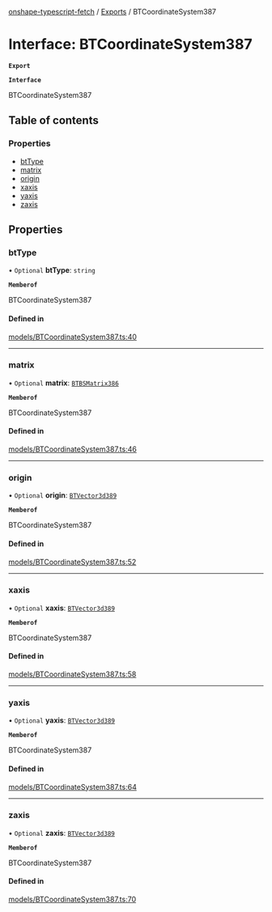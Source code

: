 [onshape-typescript-fetch](../README.md) / [Exports](../modules.md) / BTCoordinateSystem387

# Interface: BTCoordinateSystem387

**`Export`**

**`Interface`**

BTCoordinateSystem387

## Table of contents

### Properties

- [btType](BTCoordinateSystem387.md#bttype)
- [matrix](BTCoordinateSystem387.md#matrix)
- [origin](BTCoordinateSystem387.md#origin)
- [xaxis](BTCoordinateSystem387.md#xaxis)
- [yaxis](BTCoordinateSystem387.md#yaxis)
- [zaxis](BTCoordinateSystem387.md#zaxis)

## Properties

### btType

• `Optional` **btType**: `string`

**`Memberof`**

BTCoordinateSystem387

#### Defined in

[models/BTCoordinateSystem387.ts:40](https://github.com/toebes/onshape-typescript-fetch/blob/3e11ae1/models/BTCoordinateSystem387.ts#L40)

___

### matrix

• `Optional` **matrix**: [`BTBSMatrix386`](BTBSMatrix386.md)

**`Memberof`**

BTCoordinateSystem387

#### Defined in

[models/BTCoordinateSystem387.ts:46](https://github.com/toebes/onshape-typescript-fetch/blob/3e11ae1/models/BTCoordinateSystem387.ts#L46)

___

### origin

• `Optional` **origin**: [`BTVector3d389`](BTVector3d389.md)

**`Memberof`**

BTCoordinateSystem387

#### Defined in

[models/BTCoordinateSystem387.ts:52](https://github.com/toebes/onshape-typescript-fetch/blob/3e11ae1/models/BTCoordinateSystem387.ts#L52)

___

### xaxis

• `Optional` **xaxis**: [`BTVector3d389`](BTVector3d389.md)

**`Memberof`**

BTCoordinateSystem387

#### Defined in

[models/BTCoordinateSystem387.ts:58](https://github.com/toebes/onshape-typescript-fetch/blob/3e11ae1/models/BTCoordinateSystem387.ts#L58)

___

### yaxis

• `Optional` **yaxis**: [`BTVector3d389`](BTVector3d389.md)

**`Memberof`**

BTCoordinateSystem387

#### Defined in

[models/BTCoordinateSystem387.ts:64](https://github.com/toebes/onshape-typescript-fetch/blob/3e11ae1/models/BTCoordinateSystem387.ts#L64)

___

### zaxis

• `Optional` **zaxis**: [`BTVector3d389`](BTVector3d389.md)

**`Memberof`**

BTCoordinateSystem387

#### Defined in

[models/BTCoordinateSystem387.ts:70](https://github.com/toebes/onshape-typescript-fetch/blob/3e11ae1/models/BTCoordinateSystem387.ts#L70)
